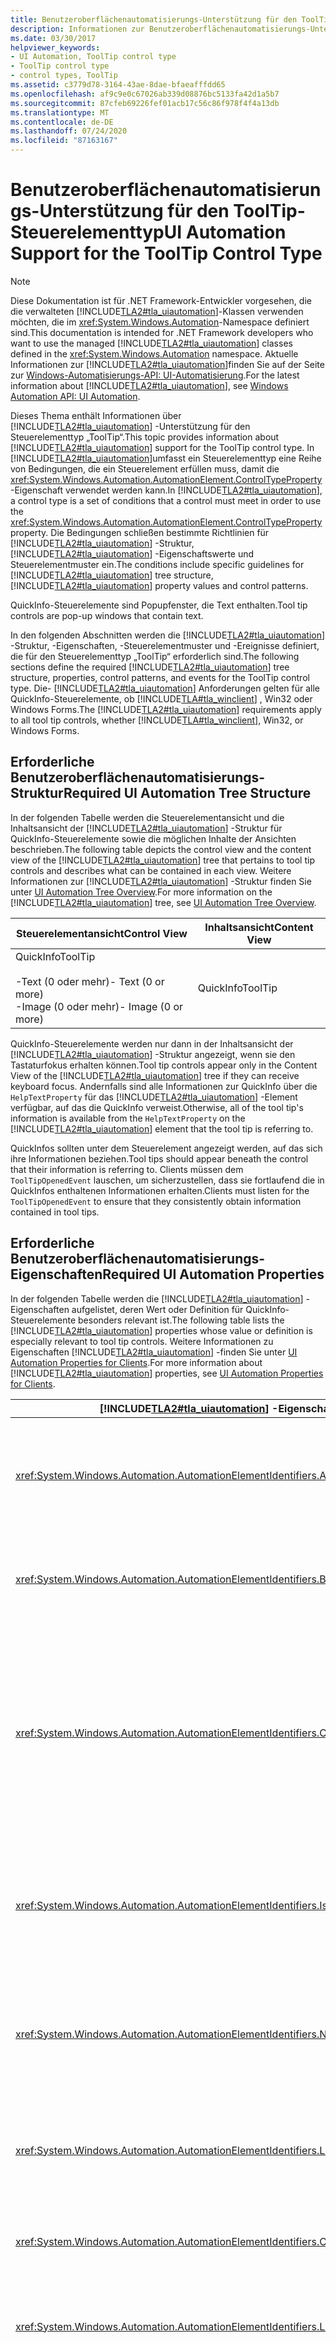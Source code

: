 ```yaml
---
title: Benutzeroberflächenautomatisierungs-Unterstützung für den ToolTip-Steuerelementtyp
description: Informationen zur Benutzeroberflächenautomatisierungs-Unterstützung für den Steuerelement-Steuerelement Typ. Erlernen Sie die erforderliche Struktur, Eigenschaften, Steuerelement Muster und Ereignisse.
ms.date: 03/30/2017
helpviewer_keywords:
- UI Automation, ToolTip control type
- ToolTip control type
- control types, ToolTip
ms.assetid: c3779d78-3164-43ae-8dae-bfaeafffdd65
ms.openlocfilehash: af9c9e0c67026ab339d08876bc5133fa42d1a5b7
ms.sourcegitcommit: 87cfeb69226fef01acb17c56c86f978f4f4a13db
ms.translationtype: MT
ms.contentlocale: de-DE
ms.lasthandoff: 07/24/2020
ms.locfileid: "87163167"
---
```

# <a name="ui-automation-support-for-the-tooltip-control-type"></a><span data-ttu-id="42af2-104">Benutzeroberflächenautomatisierungs-Unterstützung für den ToolTip-Steuerelementtyp</span><span class="sxs-lookup"><span data-stu-id="42af2-104">UI Automation Support for the ToolTip Control Type</span></span>
> [!NOTE]
> <span data-ttu-id="42af2-105">Diese Dokumentation ist für .NET Framework-Entwickler vorgesehen, die die verwalteten [!INCLUDE[TLA2#tla_uiautomation](../../../includes/tla2sharptla-uiautomation-md.md)]-Klassen verwenden möchten, die im <xref:System.Windows.Automation>-Namespace definiert sind.</span><span class="sxs-lookup"><span data-stu-id="42af2-105">This documentation is intended for .NET Framework developers who want to use the managed [!INCLUDE[TLA2#tla_uiautomation](../../../includes/tla2sharptla-uiautomation-md.md)] classes defined in the <xref:System.Windows.Automation> namespace.</span></span> <span data-ttu-id="42af2-106">Aktuelle Informationen zur [!INCLUDE[TLA2#tla_uiautomation](../../../includes/tla2sharptla-uiautomation-md.md)]finden Sie auf der Seite zur [Windows-Automatisierungs-API: UI-Automatisierung](/windows/win32/winauto/entry-uiauto-win32).</span><span class="sxs-lookup"><span data-stu-id="42af2-106">For the latest information about [!INCLUDE[TLA2#tla_uiautomation](../../../includes/tla2sharptla-uiautomation-md.md)], see [Windows Automation API: UI Automation](/windows/win32/winauto/entry-uiauto-win32).</span></span>  
  
 <span data-ttu-id="42af2-107">Dieses Thema enthält Informationen über [!INCLUDE[TLA2#tla_uiautomation](../../../includes/tla2sharptla-uiautomation-md.md)] -Unterstützung für den Steuerelementtyp „ToolTip“.</span><span class="sxs-lookup"><span data-stu-id="42af2-107">This topic provides information about [!INCLUDE[TLA2#tla_uiautomation](../../../includes/tla2sharptla-uiautomation-md.md)] support for the ToolTip control type.</span></span> <span data-ttu-id="42af2-108">In [!INCLUDE[TLA2#tla_uiautomation](../../../includes/tla2sharptla-uiautomation-md.md)]umfasst ein Steuerelementtyp eine Reihe von Bedingungen, die ein Steuerelement erfüllen muss, damit die <xref:System.Windows.Automation.AutomationElement.ControlTypeProperty> -Eigenschaft verwendet werden kann.</span><span class="sxs-lookup"><span data-stu-id="42af2-108">In [!INCLUDE[TLA2#tla_uiautomation](../../../includes/tla2sharptla-uiautomation-md.md)], a control type is a set of conditions that a control must meet in order to use the <xref:System.Windows.Automation.AutomationElement.ControlTypeProperty> property.</span></span> <span data-ttu-id="42af2-109">Die Bedingungen schließen bestimmte Richtlinien für [!INCLUDE[TLA2#tla_uiautomation](../../../includes/tla2sharptla-uiautomation-md.md)] -Struktur, [!INCLUDE[TLA2#tla_uiautomation](../../../includes/tla2sharptla-uiautomation-md.md)] -Eigenschaftswerte und Steuerelementmuster ein.</span><span class="sxs-lookup"><span data-stu-id="42af2-109">The conditions include specific guidelines for [!INCLUDE[TLA2#tla_uiautomation](../../../includes/tla2sharptla-uiautomation-md.md)] tree structure, [!INCLUDE[TLA2#tla_uiautomation](../../../includes/tla2sharptla-uiautomation-md.md)] property values and control patterns.</span></span>  
  
 <span data-ttu-id="42af2-110">QuickInfo-Steuerelemente sind Popupfenster, die Text enthalten.</span><span class="sxs-lookup"><span data-stu-id="42af2-110">Tool tip controls are pop-up windows that contain text.</span></span>  
  
 <span data-ttu-id="42af2-111">In den folgenden Abschnitten werden die [!INCLUDE[TLA2#tla_uiautomation](../../../includes/tla2sharptla-uiautomation-md.md)] -Struktur, -Eigenschaften, -Steuerelementmuster und -Ereignisse definiert, die für den Steuerelementtyp „ToolTip“ erforderlich sind.</span><span class="sxs-lookup"><span data-stu-id="42af2-111">The following sections define the required [!INCLUDE[TLA2#tla_uiautomation](../../../includes/tla2sharptla-uiautomation-md.md)] tree structure, properties, control patterns, and events for the ToolTip control type.</span></span> <span data-ttu-id="42af2-112">Die- [!INCLUDE[TLA2#tla_uiautomation](../../../includes/tla2sharptla-uiautomation-md.md)] Anforderungen gelten für alle QuickInfo-Steuerelemente, ob [!INCLUDE[TLA#tla_winclient](../../../includes/tlasharptla-winclient-md.md)] , Win32 oder Windows Forms.</span><span class="sxs-lookup"><span data-stu-id="42af2-112">The [!INCLUDE[TLA2#tla_uiautomation](../../../includes/tla2sharptla-uiautomation-md.md)] requirements apply to all tool tip controls, whether [!INCLUDE[TLA#tla_winclient](../../../includes/tlasharptla-winclient-md.md)], Win32, or Windows Forms.</span></span>  
  
<a name="Required_UI_Automation_Tree_Structure"></a>
## <a name="required-ui-automation-tree-structure"></a><span data-ttu-id="42af2-113">Erforderliche Benutzeroberflächenautomatisierungs-Struktur</span><span class="sxs-lookup"><span data-stu-id="42af2-113">Required UI Automation Tree Structure</span></span>  
 <span data-ttu-id="42af2-114">In der folgenden Tabelle werden die Steuerelementansicht und die Inhaltsansicht der [!INCLUDE[TLA2#tla_uiautomation](../../../includes/tla2sharptla-uiautomation-md.md)] -Struktur für QuickInfo-Steuerelemente sowie die möglichen Inhalte der Ansichten beschrieben.</span><span class="sxs-lookup"><span data-stu-id="42af2-114">The following table depicts the control view and the content view of the [!INCLUDE[TLA2#tla_uiautomation](../../../includes/tla2sharptla-uiautomation-md.md)] tree that pertains to tool tip controls and describes what can be contained in each view.</span></span> <span data-ttu-id="42af2-115">Weitere Informationen zur [!INCLUDE[TLA2#tla_uiautomation](../../../includes/tla2sharptla-uiautomation-md.md)] -Struktur finden Sie unter [UI Automation Tree Overview](ui-automation-tree-overview.md).</span><span class="sxs-lookup"><span data-stu-id="42af2-115">For more information on the [!INCLUDE[TLA2#tla_uiautomation](../../../includes/tla2sharptla-uiautomation-md.md)] tree, see [UI Automation Tree Overview](ui-automation-tree-overview.md).</span></span>  
  
|<span data-ttu-id="42af2-116">Steuerelementansicht</span><span class="sxs-lookup"><span data-stu-id="42af2-116">Control View</span></span>|<span data-ttu-id="42af2-117">Inhaltsansicht</span><span class="sxs-lookup"><span data-stu-id="42af2-117">Content View</span></span>|  
|------------------|------------------|  
|<span data-ttu-id="42af2-118">QuickInfo</span><span class="sxs-lookup"><span data-stu-id="42af2-118">ToolTip</span></span><br /><br /> <span data-ttu-id="42af2-119">-Text (0 oder mehr)</span><span class="sxs-lookup"><span data-stu-id="42af2-119">-   Text (0 or more)</span></span><br /><span data-ttu-id="42af2-120">-Image (0 oder mehr)</span><span class="sxs-lookup"><span data-stu-id="42af2-120">-   Image (0 or more)</span></span>|<span data-ttu-id="42af2-121">QuickInfo</span><span class="sxs-lookup"><span data-stu-id="42af2-121">ToolTip</span></span>|  
  
 <span data-ttu-id="42af2-122">QuickInfo-Steuerelemente werden nur dann in der Inhaltsansicht der [!INCLUDE[TLA2#tla_uiautomation](../../../includes/tla2sharptla-uiautomation-md.md)] -Struktur angezeigt, wenn sie den Tastaturfokus erhalten können.</span><span class="sxs-lookup"><span data-stu-id="42af2-122">Tool tip controls appear only in the Content View of the [!INCLUDE[TLA2#tla_uiautomation](../../../includes/tla2sharptla-uiautomation-md.md)] tree if they can receive keyboard focus.</span></span> <span data-ttu-id="42af2-123">Andernfalls sind alle Informationen zur QuickInfo über die `HelpTextProperty` für das [!INCLUDE[TLA2#tla_uiautomation](../../../includes/tla2sharptla-uiautomation-md.md)] -Element verfügbar, auf das die QuickInfo verweist.</span><span class="sxs-lookup"><span data-stu-id="42af2-123">Otherwise, all of the tool tip's information is available from the `HelpTextProperty` on the [!INCLUDE[TLA2#tla_uiautomation](../../../includes/tla2sharptla-uiautomation-md.md)] element that the tool tip is referring to.</span></span>  
  
 <span data-ttu-id="42af2-124">QuickInfos sollten unter dem Steuerelement angezeigt werden, auf das sich ihre Informationen beziehen.</span><span class="sxs-lookup"><span data-stu-id="42af2-124">Tool tips should appear beneath the control that their information is referring to.</span></span> <span data-ttu-id="42af2-125">Clients müssen dem `ToolTipOpenedEvent` lauschen, um sicherzustellen, dass sie fortlaufend die in QuickInfos enthaltenen Informationen erhalten.</span><span class="sxs-lookup"><span data-stu-id="42af2-125">Clients must listen for the `ToolTipOpenedEvent` to ensure that they consistently obtain information contained in tool tips.</span></span>  
  
<a name="Required_UI_Automation_Properties"></a>
## <a name="required-ui-automation-properties"></a><span data-ttu-id="42af2-126">Erforderliche Benutzeroberflächenautomatisierungs-Eigenschaften</span><span class="sxs-lookup"><span data-stu-id="42af2-126">Required UI Automation Properties</span></span>  
 <span data-ttu-id="42af2-127">In der folgenden Tabelle werden die [!INCLUDE[TLA2#tla_uiautomation](../../../includes/tla2sharptla-uiautomation-md.md)] -Eigenschaften aufgelistet, deren Wert oder Definition für QuickInfo-Steuerelemente besonders relevant ist.</span><span class="sxs-lookup"><span data-stu-id="42af2-127">The following table lists the [!INCLUDE[TLA2#tla_uiautomation](../../../includes/tla2sharptla-uiautomation-md.md)] properties whose value or definition is especially relevant to tool tip controls.</span></span> <span data-ttu-id="42af2-128">Weitere Informationen zu Eigenschaften [!INCLUDE[TLA2#tla_uiautomation](../../../includes/tla2sharptla-uiautomation-md.md)] -finden Sie unter [UI Automation Properties for Clients](ui-automation-properties-for-clients.md).</span><span class="sxs-lookup"><span data-stu-id="42af2-128">For more information about [!INCLUDE[TLA2#tla_uiautomation](../../../includes/tla2sharptla-uiautomation-md.md)] properties, see [UI Automation Properties for Clients](ui-automation-properties-for-clients.md).</span></span>  
  
|[!INCLUDE[TLA2#tla_uiautomation](../../../includes/tla2sharptla-uiautomation-md.md)] <span data-ttu-id="42af2-129">-Eigenschaft</span><span class="sxs-lookup"><span data-stu-id="42af2-129">Property</span></span>|<span data-ttu-id="42af2-130">Wert</span><span class="sxs-lookup"><span data-stu-id="42af2-130">Value</span></span>|<span data-ttu-id="42af2-131">Hinweise</span><span class="sxs-lookup"><span data-stu-id="42af2-131">Notes</span></span>|  
|------------------------------------------------------------------------------------|-----------|-----------|  
|<xref:System.Windows.Automation.AutomationElementIdentifiers.AutomationIdProperty>|<span data-ttu-id="42af2-132">Siehe Hinweise.</span><span class="sxs-lookup"><span data-stu-id="42af2-132">See notes.</span></span>|<span data-ttu-id="42af2-133">Der Wert dieser Eigenschaft muss für alle Steuerelemente in einer Anwendung eindeutig sein.</span><span class="sxs-lookup"><span data-stu-id="42af2-133">The value of this property needs to be unique across all controls in an application.</span></span>|  
|<xref:System.Windows.Automation.AutomationElementIdentifiers.BoundingRectangleProperty>|<span data-ttu-id="42af2-134">Siehe Hinweise.</span><span class="sxs-lookup"><span data-stu-id="42af2-134">See notes.</span></span>|<span data-ttu-id="42af2-135">Das äußere Rechteck, das das gesamte Steuerelement enthält.</span><span class="sxs-lookup"><span data-stu-id="42af2-135">The outermost rectangle that contains the whole control.</span></span>|  
|<xref:System.Windows.Automation.AutomationElementIdentifiers.ClickablePointProperty>|<span data-ttu-id="42af2-136">Siehe Hinweise.</span><span class="sxs-lookup"><span data-stu-id="42af2-136">See notes.</span></span>|<span data-ttu-id="42af2-137">Der klickbare Punkt muss Teil der QuickInfo sein, die das Steuerelement schließt.</span><span class="sxs-lookup"><span data-stu-id="42af2-137">The clickable point should be the part of the tool tip that will dismiss the control.</span></span> <span data-ttu-id="42af2-138">Einige QuickInfos haben diese Fähigkeit nicht und haben keinen klickbaren Punkt.</span><span class="sxs-lookup"><span data-stu-id="42af2-138">Some tool tips do not have this ability and will not have a clickable point.</span></span>|  
|<xref:System.Windows.Automation.AutomationElementIdentifiers.IsKeyboardFocusableProperty>|<span data-ttu-id="42af2-139">Siehe Hinweise.</span><span class="sxs-lookup"><span data-stu-id="42af2-139">See notes.</span></span>|<span data-ttu-id="42af2-140">Wenn das Steuerelement den Tastaturfokus erhalten kann, muss es diese Eigenschaft unterstützen.</span><span class="sxs-lookup"><span data-stu-id="42af2-140">If the control can receive keyboard focus, it must support this property.</span></span>|  
|<xref:System.Windows.Automation.AutomationElementIdentifiers.NameProperty>|<span data-ttu-id="42af2-141">Siehe Hinweise.</span><span class="sxs-lookup"><span data-stu-id="42af2-141">See notes.</span></span>|<span data-ttu-id="42af2-142">Der Name des QuickInfo-Steuerelements ist der Text, der innerhalb der QuickInfo angezeigt wird.</span><span class="sxs-lookup"><span data-stu-id="42af2-142">The name of the tool tip control is the text that is displayed within the tool tip.</span></span>|  
|<xref:System.Windows.Automation.AutomationElementIdentifiers.LabeledByProperty>|`Null`|<span data-ttu-id="42af2-143">QuickInfo-Steuerelemente werden immer durch ihren Inhalt selbstbeschriftet.</span><span class="sxs-lookup"><span data-stu-id="42af2-143">Tool tip controls are always self-labeled by their contents.</span></span>|  
|<xref:System.Windows.Automation.AutomationElementIdentifiers.ControlTypeProperty>|<span data-ttu-id="42af2-144">QuickInfo</span><span class="sxs-lookup"><span data-stu-id="42af2-144">ToolTip</span></span>|<span data-ttu-id="42af2-145">Dieser Wert ist für alle Benutzeroberflächen-Frameworks gleich.</span><span class="sxs-lookup"><span data-stu-id="42af2-145">This value is the same for all UI frameworks.</span></span>|  
|<xref:System.Windows.Automation.AutomationElementIdentifiers.LocalizedControlTypeProperty>|<span data-ttu-id="42af2-146">„QuickInfo“</span><span class="sxs-lookup"><span data-stu-id="42af2-146">"tool tip"</span></span>|<span data-ttu-id="42af2-147">Lokalisierte Zeichenfolge für den Steuerelementtyp „ToolTip“.</span><span class="sxs-lookup"><span data-stu-id="42af2-147">Localized string corresponding to the ToolTip control type.</span></span>|  
|<xref:System.Windows.Automation.AutomationElementIdentifiers.IsContentElementProperty>|<span data-ttu-id="42af2-148">Depends (Abhängig)</span><span class="sxs-lookup"><span data-stu-id="42af2-148">Depends</span></span>|<span data-ttu-id="42af2-149">Wenn das QuickInfo-Steuerelement den Tastaturfokus erhalten kann, muss es in der Inhaltsansicht der Struktur enthalten sein.</span><span class="sxs-lookup"><span data-stu-id="42af2-149">If the tool tip control can receive keyboard focus, it must be in the Content View of the tree.</span></span> <span data-ttu-id="42af2-150">Ist es nur ein Textelement, steht es als HelpTextProperty des Steuerelements zur Verfügung, von dem es ausgelöst wurde.</span><span class="sxs-lookup"><span data-stu-id="42af2-150">If it is text only, then it is available as the HelpTextProperty from the control that raised it.</span></span>|  
|<xref:System.Windows.Automation.AutomationElementIdentifiers.IsControlElementProperty>|<span data-ttu-id="42af2-151">Richtig</span><span class="sxs-lookup"><span data-stu-id="42af2-151">True</span></span>|<span data-ttu-id="42af2-152">Das QuickInfo-Steuerelement muss immer ein Steuerelement sein.</span><span class="sxs-lookup"><span data-stu-id="42af2-152">The tool tip control must always be a control.</span></span>|  
  
<a name="Required_UI_Automation_Control_Patterns"></a>
## <a name="required-ui-automation-control-patterns"></a><span data-ttu-id="42af2-153">Erforderliche Benutzeroberflächenautomatisierungs-Steuerelementmuster</span><span class="sxs-lookup"><span data-stu-id="42af2-153">Required UI Automation Control Patterns</span></span>  
 <span data-ttu-id="42af2-154">In der folgenden Tabelle werden die [!INCLUDE[TLA2#tla_uiautomation](../../../includes/tla2sharptla-uiautomation-md.md)] -Steuerelementmuster aufgelistet, die von allen QuickInfo-Steuerelementen unterstützt werden müssen.</span><span class="sxs-lookup"><span data-stu-id="42af2-154">The following table lists the [!INCLUDE[TLA2#tla_uiautomation](../../../includes/tla2sharptla-uiautomation-md.md)] control patterns required to be supported by tool tip controls.</span></span> <span data-ttu-id="42af2-155">Weitere Informationen zu Steuerelementmustern finden Sie unter [UI Automation Control Patterns Overview](ui-automation-control-patterns-overview.md).</span><span class="sxs-lookup"><span data-stu-id="42af2-155">For more information on control patterns, see [UI Automation Control Patterns Overview](ui-automation-control-patterns-overview.md).</span></span>  
  
|<span data-ttu-id="42af2-156">Steuerelementmuster</span><span class="sxs-lookup"><span data-stu-id="42af2-156">Control Pattern</span></span>|<span data-ttu-id="42af2-157">Support</span><span class="sxs-lookup"><span data-stu-id="42af2-157">Support</span></span>|<span data-ttu-id="42af2-158">Notizen</span><span class="sxs-lookup"><span data-stu-id="42af2-158">Notes</span></span>|  
|---------------------|-------------|-----------|  
|<xref:System.Windows.Automation.Provider.IWindowProvider>|<span data-ttu-id="42af2-159">Depends (Abhängig)</span><span class="sxs-lookup"><span data-stu-id="42af2-159">Depends</span></span>|<span data-ttu-id="42af2-160">QuickInfos, die durch Klicken auf ein Benutzeroberflächenelement geschlossen werden können, müssen WindowPattern unterstützen, damit sie automatisch geschlossen werden können.</span><span class="sxs-lookup"><span data-stu-id="42af2-160">Tool tips that can be closed by clicking a UI item must support WindowPattern so that they can closed automatically.</span></span>|  
|<xref:System.Windows.Automation.Provider.ITextProvider>|<span data-ttu-id="42af2-161">Depends (Abhängig)</span><span class="sxs-lookup"><span data-stu-id="42af2-161">Depends</span></span>|<span data-ttu-id="42af2-162">Für eine verbesserte Barrierefreiheit kann ein QuickInfo-Steuerelement das Text-Steuerelementmuster unterstützen, dies ist jedoch nicht erforderlich.</span><span class="sxs-lookup"><span data-stu-id="42af2-162">For better accessibility, a tool tip control can support the Text control pattern, although it is not required.</span></span> <span data-ttu-id="42af2-163">Das Text-Steuerelementmuster ist nützlich, wenn der Text viele Formate und Attribute hat (z. B., Farbe, Fettdruck und Kursivdruck).</span><span class="sxs-lookup"><span data-stu-id="42af2-163">The Text control pattern is useful when the text has rich style and attributes (for example, color, bold, and italics).</span></span>|  
  
<a name="Required_UI_Automation_Events"></a>
## <a name="required-ui-automation-events"></a><span data-ttu-id="42af2-164">Erforderliche Benutzeroberflächenautomatisierungs-Ereignisse</span><span class="sxs-lookup"><span data-stu-id="42af2-164">Required UI Automation Events</span></span>  
 <span data-ttu-id="42af2-165">QuickInfo-Steuerelemente müssen `ToolTipOpenedEvent` auslösen, wenn sie auf dem Bildschirm angezeigt werden.</span><span class="sxs-lookup"><span data-stu-id="42af2-165">Tool tip controls must raise the `ToolTipOpenedEvent` when they appear on the screen.</span></span> <span data-ttu-id="42af2-166">Das Ereignis enthält einen Verweis auf das [!INCLUDE[TLA2#tla_uiautomation](../../../includes/tla2sharptla-uiautomation-md.md)] -Element der QuickInfo selbst.</span><span class="sxs-lookup"><span data-stu-id="42af2-166">The event will include a reference to the [!INCLUDE[TLA2#tla_uiautomation](../../../includes/tla2sharptla-uiautomation-md.md)] element of the tool tip itself.</span></span>  
  
 <span data-ttu-id="42af2-167">Die folgende Tabelle enthält die [!INCLUDE[TLA2#tla_uiautomation](../../../includes/tla2sharptla-uiautomation-md.md)] -Ereignisse, die von allen QuickInfo-Steuerelementen unterstützt werden müssen.</span><span class="sxs-lookup"><span data-stu-id="42af2-167">The following table lists the [!INCLUDE[TLA2#tla_uiautomation](../../../includes/tla2sharptla-uiautomation-md.md)] events required to be supported by all tool tip controls.</span></span> <span data-ttu-id="42af2-168">Weitere Informationen zu Ereignissen finden Sie unter [UI Automation Events Overview](ui-automation-events-overview.md).</span><span class="sxs-lookup"><span data-stu-id="42af2-168">For more information about events, see [UI Automation Events Overview](ui-automation-events-overview.md).</span></span>  
  
|[!INCLUDE[TLA2#tla_uiautomation](../../../includes/tla2sharptla-uiautomation-md.md)] <span data-ttu-id="42af2-169">-Ereignis</span><span class="sxs-lookup"><span data-stu-id="42af2-169">Event</span></span>|<span data-ttu-id="42af2-170">Support</span><span class="sxs-lookup"><span data-stu-id="42af2-170">Support</span></span>|<span data-ttu-id="42af2-171">Notizen</span><span class="sxs-lookup"><span data-stu-id="42af2-171">Notes</span></span>|  
|---------------------------------------------------------------------------------|-------------|-----------|  
|<xref:System.Windows.Automation.TextPatternIdentifiers.TextSelectionChangedEvent>|<span data-ttu-id="42af2-172">Depends (Abhängig)</span><span class="sxs-lookup"><span data-stu-id="42af2-172">Depends</span></span>|<span data-ttu-id="42af2-173">Keine</span><span class="sxs-lookup"><span data-stu-id="42af2-173">None</span></span>|  
|<xref:System.Windows.Automation.TextPatternIdentifiers.TextChangedEvent>|<span data-ttu-id="42af2-174">Depends (Abhängig)</span><span class="sxs-lookup"><span data-stu-id="42af2-174">Depends</span></span>|<span data-ttu-id="42af2-175">Keine</span><span class="sxs-lookup"><span data-stu-id="42af2-175">None</span></span>|  
|<xref:System.Windows.Automation.WindowPatternIdentifiers.WindowClosedEvent>|<span data-ttu-id="42af2-176">Depends (Abhängig)</span><span class="sxs-lookup"><span data-stu-id="42af2-176">Depends</span></span>|<span data-ttu-id="42af2-177">Keine</span><span class="sxs-lookup"><span data-stu-id="42af2-177">None</span></span>|  
|<xref:System.Windows.Automation.WindowPatternIdentifiers.WindowOpenedEvent>|<span data-ttu-id="42af2-178">Depends (Abhängig)</span><span class="sxs-lookup"><span data-stu-id="42af2-178">Depends</span></span>|<span data-ttu-id="42af2-179">Keine</span><span class="sxs-lookup"><span data-stu-id="42af2-179">None</span></span>|  
|<xref:System.Windows.Automation.AutomationElementIdentifiers.ToolTipOpenedEvent>|<span data-ttu-id="42af2-180">Erforderlich</span><span class="sxs-lookup"><span data-stu-id="42af2-180">Required</span></span>|<span data-ttu-id="42af2-181">Keine</span><span class="sxs-lookup"><span data-stu-id="42af2-181">None</span></span>|  
|<xref:System.Windows.Automation.AutomationElementIdentifiers.ToolTipClosedEvent>|<span data-ttu-id="42af2-182">Erforderlich</span><span class="sxs-lookup"><span data-stu-id="42af2-182">Required</span></span>|<span data-ttu-id="42af2-183">Keine</span><span class="sxs-lookup"><span data-stu-id="42af2-183">None</span></span>|  
|<span data-ttu-id="42af2-184">Durch geänderte<xref:System.Windows.Automation.AutomationElementIdentifiers.BoundingRectangleProperty> -Eigenschaft ausgelöstes Ereignis.</span><span class="sxs-lookup"><span data-stu-id="42af2-184"><xref:System.Windows.Automation.AutomationElementIdentifiers.BoundingRectangleProperty> property-changed event.</span></span>|<span data-ttu-id="42af2-185">Erforderlich</span><span class="sxs-lookup"><span data-stu-id="42af2-185">Required</span></span>|<span data-ttu-id="42af2-186">Keine</span><span class="sxs-lookup"><span data-stu-id="42af2-186">None</span></span>|  
|<span data-ttu-id="42af2-187">Durch geänderte<xref:System.Windows.Automation.AutomationElementIdentifiers.IsOffscreenProperty> -Eigenschaft ausgelöstes Ereignis.</span><span class="sxs-lookup"><span data-stu-id="42af2-187"><xref:System.Windows.Automation.AutomationElementIdentifiers.IsOffscreenProperty> property-changed event.</span></span>|<span data-ttu-id="42af2-188">Erforderlich</span><span class="sxs-lookup"><span data-stu-id="42af2-188">Required</span></span>|<span data-ttu-id="42af2-189">Keine</span><span class="sxs-lookup"><span data-stu-id="42af2-189">None</span></span>|  
|<span data-ttu-id="42af2-190">Durch geänderte<xref:System.Windows.Automation.AutomationElementIdentifiers.IsEnabledProperty> -Eigenschaft ausgelöstes Ereignis.</span><span class="sxs-lookup"><span data-stu-id="42af2-190"><xref:System.Windows.Automation.AutomationElementIdentifiers.IsEnabledProperty> property-changed event.</span></span>|<span data-ttu-id="42af2-191">Erforderlich</span><span class="sxs-lookup"><span data-stu-id="42af2-191">Required</span></span>|<span data-ttu-id="42af2-192">Keine</span><span class="sxs-lookup"><span data-stu-id="42af2-192">None</span></span>|  
|<span data-ttu-id="42af2-193">Durch geänderte<xref:System.Windows.Automation.AutomationElementIdentifiers.NameProperty> -Eigenschaft ausgelöstes Ereignis.</span><span class="sxs-lookup"><span data-stu-id="42af2-193"><xref:System.Windows.Automation.AutomationElementIdentifiers.NameProperty> property-changed event.</span></span>|<span data-ttu-id="42af2-194">Erforderlich</span><span class="sxs-lookup"><span data-stu-id="42af2-194">Required</span></span>|<span data-ttu-id="42af2-195">Keine</span><span class="sxs-lookup"><span data-stu-id="42af2-195">None</span></span>|  
|<span data-ttu-id="42af2-196">Durch geänderte<xref:System.Windows.Automation.WindowPatternIdentifiers.WindowVisualStateProperty> -Eigenschaft ausgelöstes Ereignis.</span><span class="sxs-lookup"><span data-stu-id="42af2-196"><xref:System.Windows.Automation.WindowPatternIdentifiers.WindowVisualStateProperty> property-changed event.</span></span>|<span data-ttu-id="42af2-197">Depends (Abhängig)</span><span class="sxs-lookup"><span data-stu-id="42af2-197">Depends</span></span>|<span data-ttu-id="42af2-198">Keine</span><span class="sxs-lookup"><span data-stu-id="42af2-198">None</span></span>|  
|<xref:System.Windows.Automation.AutomationElementIdentifiers.AutomationFocusChangedEvent>|<span data-ttu-id="42af2-199">Erforderlich</span><span class="sxs-lookup"><span data-stu-id="42af2-199">Required</span></span>|<span data-ttu-id="42af2-200">Keine</span><span class="sxs-lookup"><span data-stu-id="42af2-200">None</span></span>|  
|<xref:System.Windows.Automation.AutomationElementIdentifiers.StructureChangedEvent>|<span data-ttu-id="42af2-201">Erforderlich</span><span class="sxs-lookup"><span data-stu-id="42af2-201">Required</span></span>|<span data-ttu-id="42af2-202">Keine</span><span class="sxs-lookup"><span data-stu-id="42af2-202">None</span></span>|  
  
## <a name="see-also"></a><span data-ttu-id="42af2-203">Weitere Informationen</span><span class="sxs-lookup"><span data-stu-id="42af2-203">See also</span></span>

- <xref:System.Windows.Automation.ControlType.ToolTip>
- [<span data-ttu-id="42af2-204">Übersicht über Steuerelementtypen für Benutzeroberflächenautomatisierung</span><span class="sxs-lookup"><span data-stu-id="42af2-204">UI Automation Control Types Overview</span></span>](ui-automation-control-types-overview.md)
- [<span data-ttu-id="42af2-205">Übersicht über die Benutzeroberflächenautomatisierung</span><span class="sxs-lookup"><span data-stu-id="42af2-205">UI Automation Overview</span></span>](ui-automation-overview.md)
